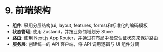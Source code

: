 # 9. 前端架构

- **组件**: 采用分层结构(ui, layout, features, forms)和标准化的编码模板
- **状态管理**: 使用 Zustand，并按业务领域划分 Store
- **路由**: 使用 Next.js App Router，并通过在布局中检查认证状态来保护路由
- **服务层**: 创建统一的 API 客户端，将 API 调用逻辑与 UI 组件分离
